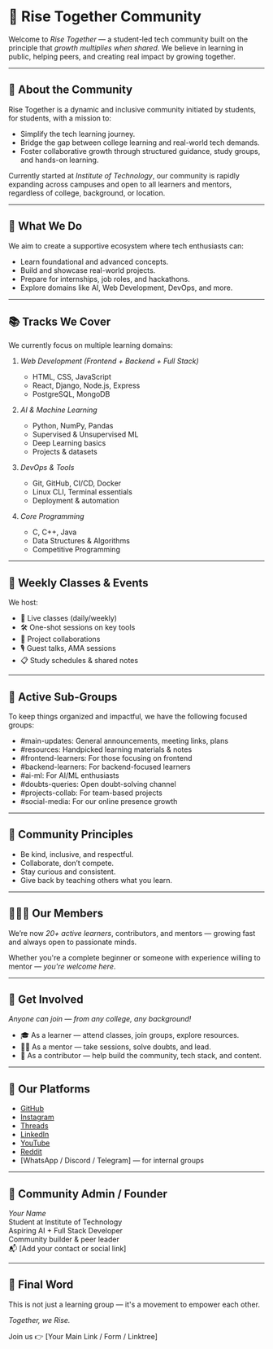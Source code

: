 # 🌱 Rise Together Community

Welcome to *Rise Together* — a student-led tech community built on the principle that *growth multiplies when shared*. We believe in learning in public, helping peers, and creating real impact by growing together.

---

## 🚀 About the Community

Rise Together is a dynamic and inclusive community initiated by students, for students, with a mission to:
- Simplify the tech learning journey.
- Bridge the gap between college learning and real-world tech demands.
- Foster collaborative growth through structured guidance, study groups, and hands-on learning.

Currently started at *Institute of Technology*, our community is rapidly expanding across campuses and open to all learners and mentors, regardless of college, background, or location.

---

## 🎯 What We Do

We aim to create a supportive ecosystem where tech enthusiasts can:
- Learn foundational and advanced concepts.
- Build and showcase real-world projects.
- Prepare for internships, job roles, and hackathons.
- Explore domains like AI, Web Development, DevOps, and more.

---

## 📚 Tracks We Cover

We currently focus on multiple learning domains:

1. *Web Development (Frontend + Backend + Full Stack)*
   - HTML, CSS, JavaScript
   - React, Django, Node.js, Express
   - PostgreSQL, MongoDB

2. *AI & Machine Learning*
   - Python, NumPy, Pandas
   - Supervised & Unsupervised ML
   - Deep Learning basics
   - Projects & datasets

3. *DevOps & Tools*
   - Git, GitHub, CI/CD, Docker
   - Linux CLI, Terminal essentials
   - Deployment & automation

4. *Core Programming*
   - C, C++, Java
   - Data Structures & Algorithms
   - Competitive Programming

---

## 🔧 Weekly Classes & Events

We host:
- 🧠 Live classes (daily/weekly)
- 🛠 One-shot sessions on key tools
- 🎯 Project collaborations
- 🎙 Guest talks, AMA sessions
- 📋 Study schedules & shared notes

---

## 💬 Active Sub-Groups

To keep things organized and impactful, we have the following focused groups:

- #main-updates: General announcements, meeting links, plans
- #resources: Handpicked learning materials & notes
- #frontend-learners: For those focusing on frontend
- #backend-learners: For backend-focused learners
- #ai-ml: For AI/ML enthusiasts
- #doubts-queries: Open doubt-solving channel
- #projects-collab: For team-based projects
- #social-media: For our online presence growth

---

## 📌 Community Principles

- Be kind, inclusive, and respectful.
- Collaborate, don’t compete.
- Stay curious and consistent.
- Give back by teaching others what you learn.

---

## 🧑‍🤝‍🧑 Our Members

We’re now *20+ active learners*, contributors, and mentors — growing fast and always open to passionate minds.

Whether you're a complete beginner or someone with experience willing to mentor — *you're welcome here*.

---

## 🔗 Get Involved

*Anyone can join — from any college, any background!*

- 🎓 As a learner — attend classes, join groups, explore resources.
- 🧑‍🏫 As a mentor — take sessions, solve doubts, and lead.
- 🤝 As a contributor — help build the community, tech stack, and content.

---

## 📲 Our Platforms

- [GitHub](https://github.com/your-community-link)
- [Instagram](https://instagram.com/your-community-link)
- [Threads](https://threads.net/your-community-link)
- [LinkedIn](https://linkedin.com/company/your-community-link)
- [YouTube](https://youtube.com/@your-community-link)
- [Reddit](https://reddit.com/r/your-community-link)
- [WhatsApp / Discord / Telegram] — for internal groups

---

## 🧾 Community Admin / Founder

*Your Name*  
Student at Institute of Technology  
Aspiring AI + Full Stack Developer  
Community builder & peer leader  
📬 [Add your contact or social link]

---

## 🌟 Final Word

This is not just a learning group — it's a movement to empower each other.

*Together, we Rise.*

Join us 👉 [Your Main Link / Form / Linktree]
